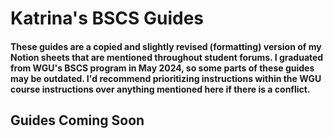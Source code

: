 # Katrina's BSCS Guides

#### These guides are a copied and slightly revised (formatting) version of my Notion sheets that are mentioned throughout student forums. I graduated from WGU's BSCS program in May 2024, so some parts of these guides may be outdated. I'd recommend prioritizing instructions within the WGU course instructions over anything mentioned here if there is a conflict.


## Guides Coming Soon
